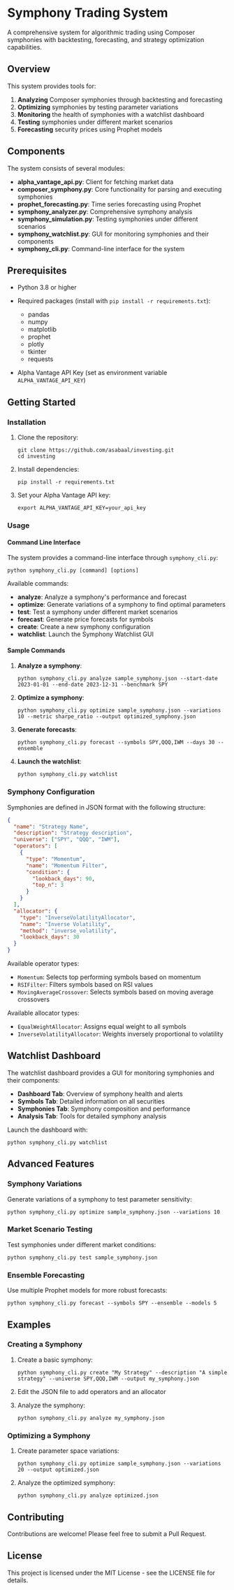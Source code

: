 # Symphony Trading System

A comprehensive system for algorithmic trading using Composer symphonies with backtesting, forecasting, and strategy optimization capabilities.

## Overview

This system provides tools for:

1. **Analyzing** Composer symphonies through backtesting and forecasting
2. **Optimizing** symphonies by testing parameter variations
3. **Monitoring** the health of symphonies with a watchlist dashboard
4. **Testing** symphonies under different market scenarios
5. **Forecasting** security prices using Prophet models

## Components

The system consists of several modules:

- **alpha_vantage_api.py**: Client for fetching market data
- **composer_symphony.py**: Core functionality for parsing and executing symphonies
- **prophet_forecasting.py**: Time series forecasting using Prophet
- **symphony_analyzer.py**: Comprehensive symphony analysis
- **symphony_simulation.py**: Testing symphonies under different scenarios
- **symphony_watchlist.py**: GUI for monitoring symphonies and their components
- **symphony_cli.py**: Command-line interface for the system

## Prerequisites

- Python 3.8 or higher
- Required packages (install with `pip install -r requirements.txt`):
  - pandas
  - numpy
  - matplotlib
  - prophet
  - plotly
  - tkinter
  - requests

- Alpha Vantage API Key (set as environment variable `ALPHA_VANTAGE_API_KEY`)

## Getting Started

### Installation

1. Clone the repository:
   ```
   git clone https://github.com/asabaal/investing.git
   cd investing
   ```

2. Install dependencies:
   ```
   pip install -r requirements.txt
   ```

3. Set your Alpha Vantage API key:
   ```
   export ALPHA_VANTAGE_API_KEY=your_api_key
   ```

### Usage

#### Command Line Interface

The system provides a command-line interface through `symphony_cli.py`:

```
python symphony_cli.py [command] [options]
```

Available commands:

- **analyze**: Analyze a symphony's performance and forecast
- **optimize**: Generate variations of a symphony to find optimal parameters
- **test**: Test a symphony under different market scenarios
- **forecast**: Generate price forecasts for symbols
- **create**: Create a new symphony configuration
- **watchlist**: Launch the Symphony Watchlist GUI

#### Sample Commands

1. **Analyze a symphony**:
   ```
   python symphony_cli.py analyze sample_symphony.json --start-date 2023-01-01 --end-date 2023-12-31 --benchmark SPY
   ```

2. **Optimize a symphony**:
   ```
   python symphony_cli.py optimize sample_symphony.json --variations 10 --metric sharpe_ratio --output optimized_symphony.json
   ```

3. **Generate forecasts**:
   ```
   python symphony_cli.py forecast --symbols SPY,QQQ,IWM --days 30 --ensemble
   ```

4. **Launch the watchlist**:
   ```
   python symphony_cli.py watchlist
   ```

### Symphony Configuration

Symphonies are defined in JSON format with the following structure:

```json
{
  "name": "Strategy Name",
  "description": "Strategy description",
  "universe": ["SPY", "QQQ", "IWM"],
  "operators": [
    {
      "type": "Momentum",
      "name": "Momentum Filter",
      "condition": {
        "lookback_days": 90,
        "top_n": 3
      }
    }
  ],
  "allocator": {
    "type": "InverseVolatilityAllocator",
    "name": "Inverse Volatility",
    "method": "inverse_volatility",
    "lookback_days": 30
  }
}
```

Available operator types:
- `Momentum`: Selects top performing symbols based on momentum
- `RSIFilter`: Filters symbols based on RSI values
- `MovingAverageCrossover`: Selects symbols based on moving average crossovers

Available allocator types:
- `EqualWeightAllocator`: Assigns equal weight to all symbols
- `InverseVolatilityAllocator`: Weights inversely proportional to volatility

## Watchlist Dashboard

The watchlist dashboard provides a GUI for monitoring symphonies and their components:

- **Dashboard Tab**: Overview of symphony health and alerts
- **Symbols Tab**: Detailed information on all securities
- **Symphonies Tab**: Symphony composition and performance
- **Analysis Tab**: Tools for detailed symphony analysis

Launch the dashboard with:
```
python symphony_cli.py watchlist
```

## Advanced Features

### Symphony Variations

Generate variations of a symphony to test parameter sensitivity:

```
python symphony_cli.py optimize sample_symphony.json --variations 10
```

### Market Scenario Testing

Test symphonies under different market conditions:

```
python symphony_cli.py test sample_symphony.json
```

### Ensemble Forecasting

Use multiple Prophet models for more robust forecasts:

```
python symphony_cli.py forecast --symbols SPY --ensemble --models 5
```

## Examples

### Creating a Symphony

1. Create a basic symphony:
   ```
   python symphony_cli.py create "My Strategy" --description "A simple strategy" --universe SPY,QQQ,IWM --output my_symphony.json
   ```

2. Edit the JSON file to add operators and an allocator

3. Analyze the symphony:
   ```
   python symphony_cli.py analyze my_symphony.json
   ```

### Optimizing a Symphony

1. Create parameter space variations:
   ```
   python symphony_cli.py optimize sample_symphony.json --variations 20 --output optimized.json
   ```

2. Analyze the optimized symphony:
   ```
   python symphony_cli.py analyze optimized.json
   ```

## Contributing

Contributions are welcome! Please feel free to submit a Pull Request.

## License

This project is licensed under the MIT License - see the LICENSE file for details.
